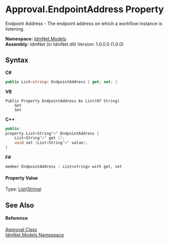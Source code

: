 # Approval.EndpointAddress Property 
 

Endpoint Address - The endpoint address on which a workflow instance is listening.

**Namespace:**&nbsp;<a href="N_IdmNet_Models">IdmNet.Models</a><br />**Assembly:**&nbsp;IdmNet (in IdmNet.dll) Version: 1.0.0.0 (1.0.0)

## Syntax

**C#**<br />
``` C#
public List<string> EndpointAddress { get; set; }
```

**VB**<br />
``` VB
Public Property EndpointAddress As List(Of String)
	Get
	Set
```

**C++**<br />
``` C++
public:
property List<String^>^ EndpointAddress {
	List<String^>^ get ();
	void set (List<String^>^ value);
}
```

**F#**<br />
``` F#
member EndpointAddress : List<string> with get, set

```


#### Property Value
Type: <a href="http://msdn2.microsoft.com/en-us/library/6sh2ey19" target="_blank">List</a>(<a href="http://msdn2.microsoft.com/en-us/library/s1wwdcbf" target="_blank">String</a>)

## See Also


#### Reference
<a href="T_IdmNet_Models_Approval">Approval Class</a><br /><a href="N_IdmNet_Models">IdmNet.Models Namespace</a><br />